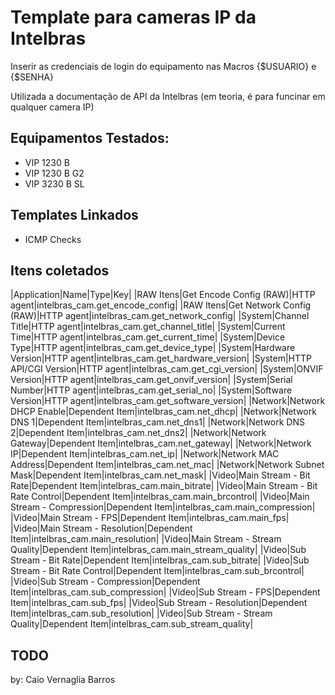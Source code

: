 # Template para cameras IP da Intelbras

Inserir as credenciais de login do equipamento nas Macros {$USUARIO} e {$SENHA}

Utilizada a documentação de API da Intelbras (em teoria, é para funcinar em qualquer camera IP)

## Equipamentos Testados:
* VIP 1230 B
* VIP 1230 B G2
* VIP 3230 B SL

## Templates Linkados
* ICMP Checks

## Itens coletados
|Application|Name|Type|Key|
|RAW Itens|Get Encode Config (RAW)|HTTP agent|intelbras_cam.get_encode_config|
|RAW Itens|Get Network Config (RAW)|HTTP agent|intelbras_cam.get_network_config|
|System|Channel Title|HTTP agent|intelbras_cam.get_channel_title|
|System|Current Time|HTTP agent|intelbras_cam.get_current_time|
|System|Device Type|HTTP agent|intelbras_cam.get_device_type|
|System|Hardware Version|HTTP agent|intelbras_cam.get_hardware_version|
|System|HTTP API/CGI Version|HTTP agent|intelbras_cam.get_cgi_version|
|System|ONVIF Version|HTTP agent|intelbras_cam.get_onvif_version|
|System|Serial Number|HTTP agent|intelbras_cam.get_serial_no|
|System|Software Version|HTTP agent|intelbras_cam.get_software_version|
|Network|Network DHCP Enable|Dependent Item|intelbras_cam.net_dhcp|
|Network|Network DNS 1|Dependent Item|intelbras_cam.net_dns1|
|Network|Network DNS 2|Dependent Item|intelbras_cam.net_dns2|
|Network|Network Gateway|Dependent Item|intelbras_cam.net_gateway|
|Network|Network IP|Dependent Item|intelbras_cam.net_ip|
|Network|Network MAC Address|Dependent Item|intelbras_cam.net_mac|
|Network|Network Subnet Mask|Dependent Item|intelbras_cam.net_mask|
|Video|Main Stream - Bit Rate|Dependent Item|intelbras_cam.main_bitrate|
|Video|Main Stream - Bit Rate Control|Dependent Item|intelbras_cam.main_brcontrol|
|Video|Main Stream - Compression|Dependent Item|intelbras_cam.main_compression|
|Video|Main Stream - FPS|Dependent Item|intelbras_cam.main_fps|
|Video|Main Stream - Resolution|Dependent Item|intelbras_cam.main_resolution|
|Video|Main Stream - Stream Quality|Dependent Item|intelbras_cam.main_stream_quality|
|Video|Sub Stream - Bit Rate|Dependent Item|intelbras_cam.sub_bitrate|
|Video|Sub Stream - Bit Rate Control|Dependent Item|intelbras_cam.sub_brcontrol|
|Video|Sub Stream - Compression|Dependent Item|intelbras_cam.sub_compression|
|Video|Sub Stream - FPS|Dependent Item|intelbras_cam.sub_fps|
|Video|Sub Stream - Resolution|Dependent Item|intelbras_cam.sub_resolution|
|Video|Sub Stream - Stream Quality|Dependent Item|intelbras_cam.sub_stream_quality|

## TODO


by: Caio Vernaglia Barros